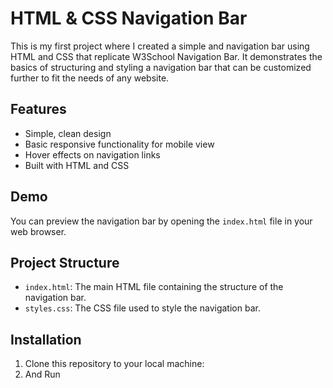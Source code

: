 # HTML & CSS Navigation Bar

This is my first project where I created a simple and navigation bar using HTML and CSS that replicate W3School Navigation Bar. 
It demonstrates the basics of structuring and styling a navigation bar that can be customized further to fit the needs of any website.

## Features

- Simple, clean design
- Basic responsive functionality for mobile view
- Hover effects on navigation links
- Built with HTML and CSS

## Demo

You can preview the navigation bar by opening the `index.html` file in your web browser.

## Project Structure

- `index.html`: The main HTML file containing the structure of the navigation bar.
- `styles.css`: The CSS file used to style the navigation bar.

## Installation

1. Clone this repository to your local machine:
2. And Run
